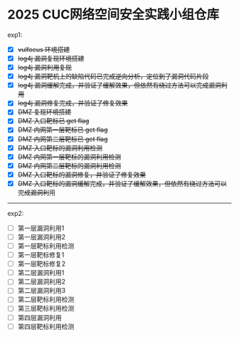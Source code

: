 # 2025 CUC网络空间安全实践小组仓库

exp1:

- [X] ~~vulfocus 环境搭建~~
- [X] ~~log4j 漏洞复现环境搭建~~
- [X] ~~log4j 漏洞利用复现~~
- [X] ~~log4j 漏洞靶机上的缺陷代码已完成逆向分析，定位到了漏洞代码片段~~
- [x] ~~log4j 漏洞缓解完成，并验证了缓解效果，但依然有绕过方法可以完成漏洞利用~~
- [x] ~~log4j 漏洞修复完成，并验证了修复效果~~
- [X] ~~DMZ 复现环境搭建~~
- [X] ~~DMZ 入口靶标已 get flag~~
- [X] ~~DMZ 内网第一层靶标已 get flag~~
- [X] ~~DMZ 内网第二层靶标已 get flag~~
- [X] ~~DMZ 入口靶标的漏洞利用检测~~
- [X] ~~DMZ 内网第一层靶标的漏洞利用检测~~
- [X] ~~DMZ 内网第二层靶标的漏洞利用检测~~
- [X] ~~DMZ 入口靶标的漏洞修复，并验证了修复效果~~
- [X] ~~DMZ 入口靶标的漏洞缓解完成，并验证了缓解效果，但依然有绕过方法可以完成漏洞利~~用

---
exp2:

- [ ] 第一层漏洞利用1
- [ ] 第一层漏洞利用2
- [ ] 第一层靶标利用检测
- [ ] 第一层靶标修复1
- [ ] 第一层靶标修复2
- [ ] 第二层漏洞利用1
- [ ] 第二层漏洞利用2
- [ ] 第二层漏洞利用3
- [ ] 第二层靶标利用检测
- [ ] 第三层靶标利用检测
- [ ] 第四层漏洞利用
- [ ] 第四层靶标利用检测
